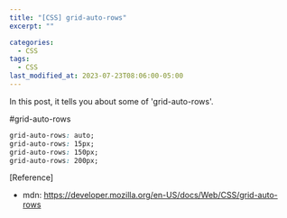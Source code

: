 ```yaml
---
title: "[CSS] grid-auto-rows"
excerpt: ""

categories:
  - CSS
tags:
  - CSS
last_modified_at: 2023-07-23T08:06:00-05:00
---
```


In this post, it tells you about some of 'grid-auto-rows'.

#grid-auto-rows

```css
grid-auto-rows: auto;
grid-auto-rows: 15px;
grid-auto-rows: 150px;
grid-auto-rows: 200px;
```

[Reference]

- mdn: <https://developer.mozilla.org/en-US/docs/Web/CSS/grid-auto-rows>
